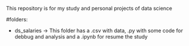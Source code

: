 This repository is for my study and personal projects of data science

#folders:
  - ds_salaries -> This folder has a .csv with data, .py with some code for debbug and analysis and a .ipynb for resume the study 
